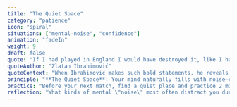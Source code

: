 ```yaml
---
title: "The Quiet Space"
category: "patience"
icon: "spiral"
situations: ["mental-noise", "confidence"]
animation: "fadeIn"
weight: 9
draft: false
quote: "If I had played in England I would have destroyed it, like I have everywhere else."
quoteAuthor: "Zlatan Ibrahimović"
quoteContext: "When Ibrahimović makes such bold statements, he reveals his mastery of The Quiet Space. Behind his confident words lies an ability to silence the doubt, criticism, and external noise that might otherwise affect his performance. His mental strength comes from creating a quiet inner space where his self-belief remains undisturbed by outside opinions."
principle: "**The Quiet Space**: Your mind naturally fills with noise—commentary, doubts, and mental chatter. By creating a quiet space inside, you can hear your own football intelligence more clearly and play with greater clarity."
practice: "Before your next match, find a quiet place and practice 2 minutes of focused breathing. As you breathe, imagine creating a quiet space inside yourself where your football instincts can speak clearly. During the match, when mental noise increases, take one deep breath to recall this quiet space."
reflection: "What kinds of mental \"noise\" most often distract you during matches? How might finding your inner quiet space help manage these distractions?"
---
```


